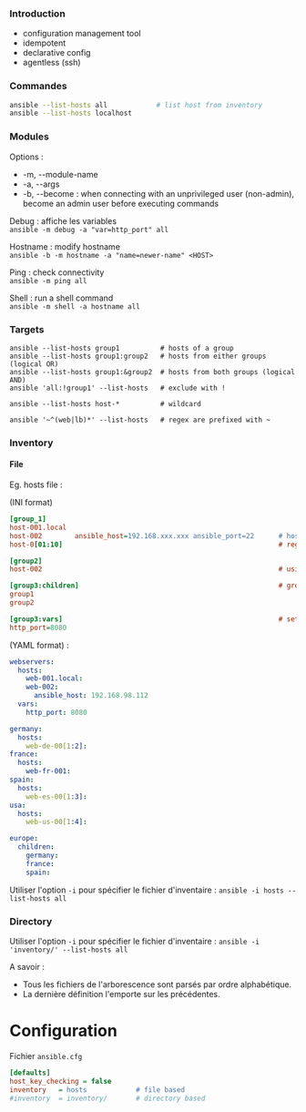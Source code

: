 ### Introduction

- configuration management tool
- idempotent
- declarative config
- agentless (ssh)

### Commandes

```sh
ansible --list-hosts all            # list host from inventory
ansible --list-hosts localhost
```

### Modules

Options :
* -m, --module-name
* -a, --args
* -b, --become : when connecting with an unprivileged user (non-admin), become an admin user before executing commands 

Debug : affiche les variables \
`ansible -m debug -a "var=http_port" all`

Hostname : modify hostname \
`ansible -b -m hostname -a "name=newer-name" <HOST>`

Ping : check connectivity \
`ansible -m ping all`

Shell : run a shell command \
`ansible -m shell -a hostname all`

### Targets

```
ansible --list-hosts group1          # hosts of a group
ansible --list-hosts group1:group2   # hosts from either groups (logical OR)
ansible --list-hosts group1:&group2  # hosts from both groups (logical AND)
ansible 'all:!group1' --list-hosts   # exclude with !

ansible --list-hosts host-*          # wildcard

ansible '~^(web|lb)*' --list-hosts   # regex are prefixed with ~
```

### Inventory

#### File 

Eg. hosts file :

(INI format) 
```ini
[group_1]
host-001.local
host-002        ansible_host=192.168.xxx.xxx ansible_port=22      # host variables
host-0[01:10]                                                     # regex

[group2]
host-002                                                          # using inventory hostname allows for DRY

[group3:children]                                                 # group of groups with the :children header
group1
group2

[group3:vars]                                                     # setting attributes to a group with the :vars header
http_port=8080
```

(YAML format) : 
```yaml
webservers:
  hosts:
    web-001.local:
    web-002:
      ansible_host: 192.168.98.112
  vars:
    http_port: 8080

germany:
  hosts:
    web-de-00[1:2]:
france:
  hosts:
    web-fr-001:
spain:
  hosts:
    web-es-00[1:3]:
usa:
  hosts:
    web-us-00[1:4]:

europe:
  children:
    germany:
    france:
    spain:
```

Utiliser l'option `-i` pour spécifier le fichier d'inventaire : `ansible -i hosts --list-hosts all`

### Directory

Utiliser l'option `-i` pour spécifier le fichier d'inventaire : `ansible -i 'inventory/' --list-hosts all`

A savoir : 
- Tous les fichiers de l'arborescence sont parsés par ordre alphabétique.
- La dernière définition l'emporte sur les précédentes.

# Configuration 
Fichier `ansible.cfg` 

```ini
[defaults]
host_key_checking = false
inventory   = hosts            # file based
#inventory  = inventory/       # directory based
```

